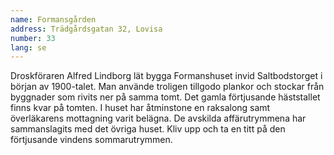 ```yaml
---
name: Formansgården
address: Trädgårdsgatan 32, Lovisa
number: 33
lang: se
---
```

Droskföraren Alfred Lindborg lät bygga Formanshuset invid Saltbodstorget i början av 1900-talet. Man använde troligen tillgodo plankor och stockar från byggnader som rivits ner på samma tomt. Det gamla förtjusande häststallet finns kvar på tomten. I huset har åtminstone en raksalong samt överläkarens mottagning varit belägna.  De avskilda affärutrymmena har sammanslagits med det övriga huset.  Kliv upp och ta en titt på den förtjusande vindens sommarutrymmen.